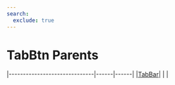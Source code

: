 ```yaml
---
search:
  exclude: true
---
```


<h1 class="heading"><span class="name">TabBtn Parents</span></h1>

|------------------------------|------|------|
|[TabBar](../objects/tabbar.md)|&nbsp;|&nbsp;|
